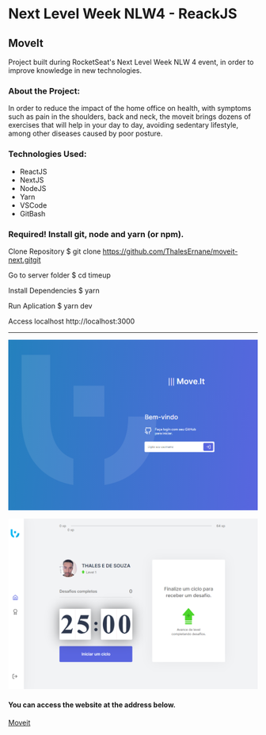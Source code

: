 # Next Level Week NLW4 - ReackJS

## MoveIt

Project built during RocketSeat's Next Level Week NLW 4 event, in order to improve knowledge in new technologies.

### About the Project:

In order to reduce the impact of the home office on health, with symptoms such as pain in the shoulders, back and neck, the moveit brings dozens of exercises that will help in your day to day, avoiding sedentary lifestyle, among other diseases caused by poor posture.
### Technologies Used:

- ReactJS
- NextJS
- NodeJS
- Yarn
- VSCode
- GitBash
### Required! Install git, node and yarn (or npm).

Clone Repository
$ git clone https://github.com/ThalesErnane/moveit-next.gitgit

Go to server folder
$ cd timeup

Install Dependencies
$ yarn

Run Aplication
$ yarn dev

Access localhost
http://localhost:3000

---

![Home](/public/1.PNG)

![Perfil](/public/2.PNG)

#### You can access the website at the address below.

[Moveit](https://moveit-next-nine-henna.vercel.app/)
